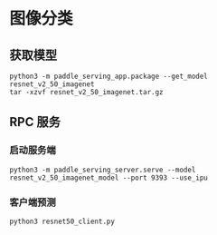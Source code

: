 # 图像分类

## 获取模型

```
python3 -m paddle_serving_app.package --get_model resnet_v2_50_imagenet
tar -xzvf resnet_v2_50_imagenet.tar.gz
```

## RPC 服务

### 启动服务端

```
python3 -m paddle_serving_server.serve --model resnet_v2_50_imagenet_model --port 9393 --use_ipu
```

### 客户端预测

```
python3 resnet50_client.py
```
